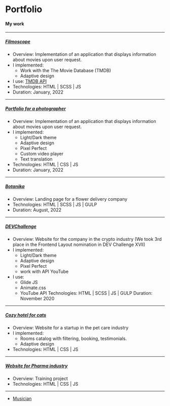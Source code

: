 # Portfolio

#### My work
___________________________________________________________________________________________________________
##### [Filmoscope](https://rolling-scopes-school.github.io/millisabel-JSFEPRESCHOOL/js30_2.3-movie-app/)
- Overview: Implementation of an application that displays information about movies upon user request.
- I implemented: 
    - Work with the The Movie Database (TMDB)
    - Adaptive design
- I use: [TMDB API](https://www.themoviedb.org/documentation/api)
- Technologies: HTML | SCSS | JS
- Duration: January, 2022
__________________________________________________________________________________________________________             
##### [Portfolio for a photographer](https://rolling-scopes-school.github.io/millisabel-JSFEPRESCHOOL/portfolio/)
- Overview: Implementation of an application that displays information about movies upon user request.
- I implemented: 
    - Light/Dark theme
    - Adaptive design
    - Pixel Perfect
    - Custom video player
    - Text translation
- Technologies: HTML | CSS | JS
- Duration: January, 2022
__________________________________________________________________________________________________________ 
##### [Botanika](https://millisabel.github.io/zaverstai-2/)
- Overview: Landing page for a flower delivery company
- Technologies: HTML | SCSS | JS | GULP
- Duration: August, 2022
__________________________________________________________________________________________________________   
##### [DEVChallenge](https://millisabel.github.io/DEVChallenge/)
- Overview: Website for the company in the crypto industry (We took 3rd place in the Frontend Layout nomination in DEV Challenge XVII)
- I implemented: 
    - Light/Dark theme
    - Adaptive design
    - Pixel Perfect
    - work with API YouTube
- I use:
    - Glide JS
    - Animate.css
    - YouTube API
Technologies: HTML | SCSS | JS | GULP
Duration: November 2020
__________________________________________________________________________________________________________ 
##### [Cozy hotel for cats](https://millisabel.github.io/Portfolio/hotelcats/)
- Overview: Website for a startup in the pet care industry
- I implemented: 
    - Rooms catalog with filtering, booking, testimonials.
    - Adaptive design
- Technologies:  HTML | CSS | JS
__________________________________________________________________________________________________________ 
##### [Website for Pharma industry](https://millisabel.github.io/Portfolio/adele/)
- Overview: Training project
- Technologies: HTML | CSS | JS
__________________________________________________________________________________________________________ 
* [Musician](https://millisabel.github.io/Portfolio/Musician/)

